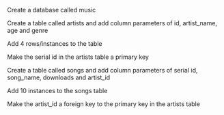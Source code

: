 Create a database called music

Create a table called artists and add column parameters of id, artist_name, age and genre

Add 4 rows/instances to the table

Make the serial id in the artists table a primary key

Create a table called songs and add column parameters of serial id, song_name, downloads and artist_id

Add 10 instances to the songs table

Make the artist_id a foreign key to the primary key in the artists table
